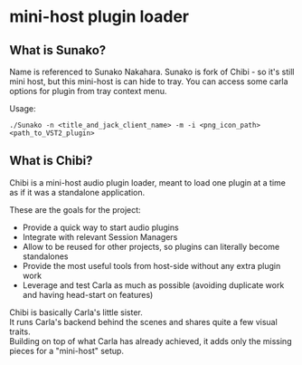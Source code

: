 # mini-host plugin loader

What is Sunako?
---------------
Name is referenced to Sunako Nakahara.
Sunako is fork of Chibi - so it's still mini host, but this mini-host is can hide to tray. You can access some carla 
options for plugin from tray context menu.

Usage:
```
./Sunako -n <title_and_jack_client_name> -m -i <png_icon_path> <path_to_VST2_plugin>
```


What is Chibi?
---------------

Chibi is a mini-host audio plugin loader, meant to load one plugin at a time as if it was a standalone application.  

These are the goals for the project:
 - Provide a quick way to start audio plugins
 - Integrate with relevant Session Managers
 - Allow to be reused for other projects, so plugins can literally become standalones
 - Provide the most useful tools from host-side without any extra plugin work
 - Leverage and test Carla as much as possible (avoiding duplicate work and having head-start on features)

Chibi is basically Carla's little sister.  
It runs Carla's backend behind the scenes and shares quite a few visual traits.  
Building on top of what Carla has already achieved, it adds only the missing pieces for a "mini-host" setup.


